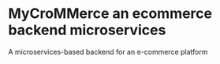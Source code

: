 # MyCroMMerce an ecommerce backend microservices
A microservices-based backend for an e-commerce platform
